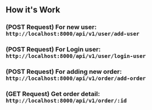## How it's Work

### (POST Request) For new user: `http://localhost:8000/api/v1/user/add-user`



### (POST Request) For Login user: `http://localhost:8000/api/v1/user/login-user`



### (POST Request) For adding new order: `http://localhost:8000/api/v1/order/add-order`



### (GET Request) Get order detail: `http://localhost:8000/api/v1/order/:id`